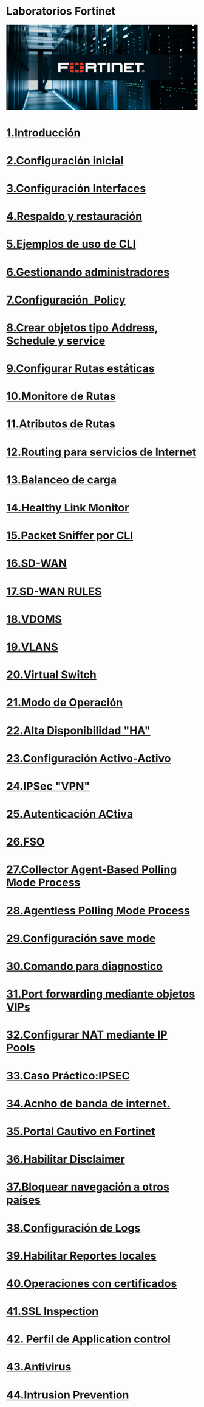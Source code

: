 # Laboratorios Fortinet

![0](/img/forti.jpg)

# [1.Introducción](/Temas/Introducción.md)

# [2.Configuración inicial](/Temas/Configuración_inicial.md)

# [3.Configuración Interfaces](/Temas/Configuración_Interfaces.md)

# [4.Respaldo y restauración](/Temas/Backups&restore.md)

# [5.Ejemplos de uso de CLI](/Temas/LearnCLI.md)

# [6.Gestionando administradores](/Temas/Gestión_Administradores.md)

# [7.Configuración_Policy](/Temas/Firewall_Policy.md)

# [8.Crear objetos tipo Address, Schedule y service](/Temas/crear_objetos.md)

# [9.Configurar Rutas estáticas](/Temas/rutas_estaticas.md)

# [10.Monitore de Rutas](/Temas/monitonear_rutas.md)

# [11.Atributos de Rutas](/Temas/atributos_rutas.md)

# [12.Routing para servicios de Internet](/Temas/routing_internet.md)

# [13.Balanceo de carga](/Temas/balanceo_carga.md)

# [14.Healthy Link Monitor](/Temas/Healthy_Link_Monitor.md)

# [15.Packet Sniffer por CLI](/Temas/Packet_Sniffer_por_CLI.md)

# [16.SD-WAN](/Temas/SD-WAN.md)

# [17.SD-WAN RULES](/Temas/SD-WAN_Rules.md)

# [18.VDOMS](/Temas/VDOMS.md)

# [19.VLANS](/Temas/VLAN.md)

# [20.Virtual Switch](/Temas/Virtual_Switch.md)

# [21.Modo de Operación](/Temas/Modo_de_operacion.md)

# [22.Alta Disponibilidad "HA"](/Temas/HA.md)

# [23.Configuración Activo-Activo](/Temas/activo_activo.md)

# [24.IPSec "VPN"](/Temas/vpn1.md)

# [25.Autenticación ACtiva](/Temas/Auth_A.md)

# [26.FSO](/Temas/FSO.md)

# [27.Collector Agent-Based Polling Mode Process](/Temas/ABP.md)

# [28.Agentless Polling Mode Process](/Temas/Agentless_polling.md)

# [29.Configuración save mode](/Temas/save_mode.md)

# [30.Comando para diagnostico](/Temas/test.md)

# [31.Port forwarding mediante objetos VIPs](/Temas/forwarding.md)

# [32.Configurar NAT mediante IP Pools](/Temas/IPPools.md)

# [33.Caso Práctico:IPSEC](/Temas/IPSEC.md)

# [34.Acnho de banda de internet.](/Temas/Shapers.md)

# [35.Portal Cautivo en Fortinet](/Temas/PortalCautivo.md)

# [36.Habilitar Disclaimer](/Temas/Disclaimer.md)

# [37.Bloquear navegación a otros países](/Temas/Lock.md)

# [38.Configuración de Logs](/Temas/Logs.md)
 
# [39.Habilitar Reportes locales](/Temas/localsummary.md)
 
 # [40.Operaciones con certificados](/Temas/certificados.md)

 # [41.SSL Inspection](/Temas/ssl.md)

 # [42. Perfil de Application control](/Temas/AC.md)

 # [43.Antivirus](/Temas/Antivirus.md)

 # [44.Intrusion Prevention](/Temas/IPS.md)


